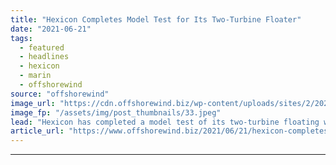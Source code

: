 ```yaml
---
title: "Hexicon Completes Model Test for Its Two-Turbine Floater"
date: "2021-06-21"
tags: 
  - featured
  - headlines
  - hexicon
  - marin
  - offshorewind
source: "offshorewind"
image_url: "https://cdn.offshorewind.biz/wp-content/uploads/sites/2/2021/06/21111002/Hexicon-model-test-at-MARIN-centre.jpeg"
image_fp: "/assets/img/post_thumbnails/33.jpeg"
lead: "Hexicon has completed a model test of its two-turbine floating wind platform at the"
article_url: "https://www.offshorewind.biz/2021/06/21/hexicon-completes-model-test-for-its-two-turbine-floater/"
---
```


---
